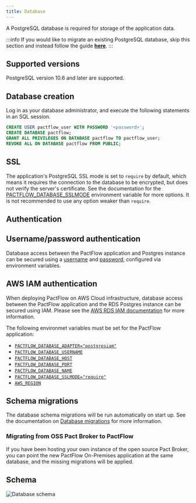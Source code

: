 ```yaml
---
title: Database
---
```


A PostgreSQL database is required for storage of the application data.

:::info
 If you would like to migrate an existing PostgreSQL database, skip this section and instead follow the guide [**here**](/docs/on-premises-2x/installation/migrating).
:::

## Supported versions

PostgreSQL version 10.6 and later are supported.

## Database creation

Log in as your database administrator, and execute the following statements in an SQL session.

```sql
CREATE USER pactflow_user WITH PASSWORD '<password>';
CREATE DATABASE pactflow;
GRANT ALL PRIVILEGES ON DATABASE pactflow TO pactflow_user;
REVOKE ALL ON DATABASE pactflow FROM PUBLIC;
```

## SSL

The application's PostgreSQL SSL mode is set to `require` by default, which means it requires the connection to the database to be encrypted, but does not verify the server's certificate. See the documentation for the [PACTFLOW_DATABASE_SSLMODE](environment-variables#pactflow_database_sslmode) environment variable for more options. It is not recommended to use any option weaker than `require`.

## Authentication

## Username/password authentication

Database access between the PactFlow application and Postgres instance can be secured using a [username](/docs/on-premises-2x/environment-variables#pactflow_database_username) and [password](/docs/on-premises-2x/environment-variables#pactflow_database_password), configured via environment variables.

## AWS IAM authentication

When deploying PactFlow on AWS Cloud infrastructure, database access between the PactFlow application and the RDS Postgres instance can be secured using IAM. Please see the [AWS RDS IAM documentation](https://docs.aws.amazon.com/AmazonRDS/latest/UserGuide/UsingWithRDS.IAM.html) for more information.

The following environmet variables must be set for the PactFlow application:

* [`PACTFLOW_DATABASE_ADAPTER="postgresiam"`](/docs/on-premises-2x/environment-variables#pactflow_database_adapter)
* [`PACTFLOW_DATABASE_USERNAME`](/docs/on-premises-2x/environment-variables#pactflow_database_username)
* [`PACTFLOW_DATABASE_HOST`](/docs/on-premises-2x/environment-variables#pactflow_database_host)
* [`PACTFLOW_DATABASE_PORT`](/docs/on-premises-2x/environment-variables#pactflow_database_port)
* [`PACTFLOW_DATABASE_NAME`](/docs/on-premises-2x/environment-variables#pactflow_database_name)
* [`PACTFLOW_DATABASE_SSLMODE="require"`](/docs/on-premises-2x/environment-variables#pactflow_database_sslmode)
* [`AWS_REGION`](/docs/on-premises-2x/environment-variables#aws_region)

## Schema migrations

The database schema migrations will be run automatically on start up. See the documentation on [Database migrations](upgrading/database-migrations) for more information.

### Migrating from OSS Pact Broker to PactFlow

If you have been hosting your own instance of the open source Pact Broker, you can point the new PactFlow On-Premises application at the same database, and the missing migrations will be applied.

## Schema

![Database schema](/on-premises/schema.png)
